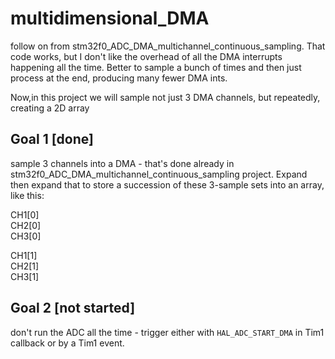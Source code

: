 # multidimensional_DMA
follow on from stm32f0_ADC_DMA_multichannel_continuous_sampling.  That code works, but I don't like the overhead of all the DMA interrupts
happening all the time.  Better to sample a bunch of times and then just process at the end, producing many fewer DMA ints.

Now,in this project we will  sample not just 3 DMA channels, but repeatedly, creating a 2D array

## Goal 1 [done]
sample 3 channels into a DMA - that's done already in stm32f0_ADC_DMA_multichannel_continuous_sampling project.
Expand then expand that to store a succession of these 3-sample sets into an array, like this:

CH1[0]  
CH2[0]  
CH3[0]

CH1[1]  
CH2[1]  
CH3[1]  

## Goal 2 [not started]
don't run the ADC all the time - trigger either with `HAL_ADC_START_DMA` in Tim1 callback or by a Tim1 event.
